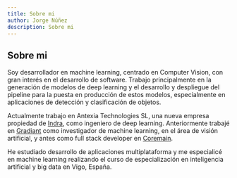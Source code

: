 ```yaml
---
title: Sobre mi
author: Jorge Núñez
description: Sobre mi
---
```


## Sobre mi

Soy desarrollador en machine learning, centrado en Computer Vision, con gran interés en el desarrollo de software. Trabajo principalmente en la generación de modelos de deep learning y el desarrollo y despliegue del pipeline para la puesta en producción de estos modelos, especialmente en aplicaciones de detección y clasificación de objetos.

Actualmente trabajo en Antexia Technologies SL, una nueva empresa propiedad de [Indra](https://www.indracompany.com/), como ingeniero de deep learning. Anteriormente trabajé en [Gradiant](https://www.gradiant.org/) como investigador de machine learning, en el área de visión artificial, y antes como full stack developer en [Coremain](https://www.coremain.com/).

He estudiado desarrollo de aplicaciones multiplataforma y me especialicé en machine learning realizando el curso de especialización en inteligencia artificial y big data en Vigo, España.
